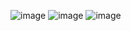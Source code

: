 ![image](https://github.com/Zanvis/Game-15/assets/161169953/a030ef3a-3cae-4cbb-9cab-d2a1818f2c65)
![image](https://github.com/Zanvis/Game-15/assets/161169953/7e9961bd-0a7d-42dc-8c38-a21e4476c9bf)
![image](https://github.com/Zanvis/Game-15/assets/161169953/d40ced38-73f0-4c0d-a184-a0d1d658049c)
